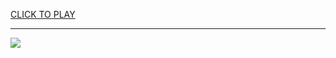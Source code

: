 
<a href="https://premium76.site?title=ovo_unblocked_game&ref=13M">CLICK TO PLAY</a></h3>
<hr>

<a href="https://premium76.site?title=ovo_unblocked_game&ref=13M"><img src="https://clearcache.store/games.png"></a>


